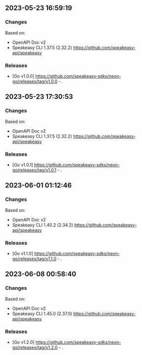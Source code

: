 

## 2023-05-23 16:59:19
### Changes
Based on:
- OpenAPI Doc v2 
- Speakeasy CLI 1.37.5 (2.32.2) https://github.com/speakeasy-api/speakeasy
### Releases
- [Go v1.0.0] https://github.com/speakeasy-sdks/neon-go/releases/tag/v1.0.0 - .

## 2023-05-23 17:30:53
### Changes
Based on:
- OpenAPI Doc v2 
- Speakeasy CLI 1.37.5 (2.32.2) https://github.com/speakeasy-api/speakeasy
### Releases
- [Go v1.0.1] https://github.com/speakeasy-sdks/neon-go/releases/tag/v1.0.1 - .

## 2023-06-01 01:12:46
### Changes
Based on:
- OpenAPI Doc v2 
- Speakeasy CLI 1.40.2 (2.34.2) https://github.com/speakeasy-api/speakeasy
### Releases
- [Go v1.1.0] https://github.com/speakeasy-sdks/neon-go/releases/tag/v1.1.0 - .

## 2023-06-08 00:58:40
### Changes
Based on:
- OpenAPI Doc v2 
- Speakeasy CLI 1.45.0 (2.37.0) https://github.com/speakeasy-api/speakeasy
### Releases
- [Go v1.2.0] https://github.com/speakeasy-sdks/neon-go/releases/tag/v1.2.0 - .